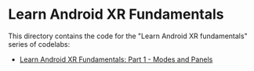 # Learn Android XR Fundamentals

This directory contains the code for the "Learn Android XR fundamentals" series
of codelabs:

- [Learn Android XR Fundamentals: Part 1 - Modes and Panels](developer.android.com/codelabs/xr-fundamentals-part-1)